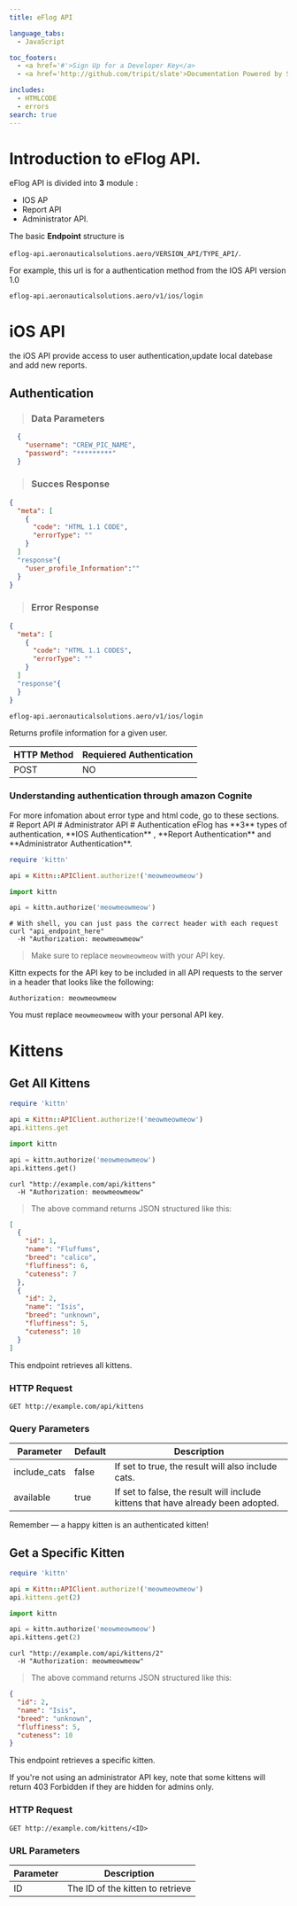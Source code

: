 ```yaml
---
title: eFlog API

language_tabs:
  - JavaScript

toc_footers:
  - <a href='#'>Sign Up for a Developer Key</a>
  - <a href='http://github.com/tripit/slate'>Documentation Powered by Slate</a>

includes:
  - HTMLCODE 
  - errors
search: true
---
```


# Introduction to eFlog API. 

eFlog API is divided into **3** module : 

* IOS AP
* Report API
* Administrator API.

The basic **Endpoint** structure is

`eflog-api.aeronauticalsolutions.aero/VERSION_API/TYPE_API/`.

For example, this url is for a authentication method from the IOS API version 1.0

`eflog-api.aeronauticalsolutions.aero/v1/ios/login`
# iOS API
the iOS API provide access to user authentication,update local datebase and add new reports. 
## Authentication
> ### Data Parameters

```json
  {
    "username": "CREW_PIC_NAME",
    "password": "*********"
  }
```

>### Succes Response

```json
{
  "meta": [
    {
      "code": "HTML 1.1 CODE",
      "errorType": ""
    }
  ]
  "response"{
	"user_profile_Information":""  
  }
}
```
>### Error  Response

```json
{
  "meta": [
    {
      "code": "HTML 1.1 CODES",
      "errorType": ""
    }
  ]
  "response"{
  }
}
```

`eflog-api.aeronauticalsolutions.aero/v1/ios/login`

Returns profile information for a given user.

HTTP Method	 |  Requiered  Authentication 
--------- | -----------
POST | NO

### Understanding authentication through amazon Cognite

<aside class="warning">For more infomation about error type and html code, go to these sections.
</aside>
# Report API 
# Administrator API
# Authentication
eFlog  has **3** types of authentication, **IOS Authentication** , **Report Authentication** and **Administrator Authentication**. 


```ruby
require 'kittn'

api = Kittn::APIClient.authorize!('meowmeowmeow')
```

```python
import kittn

api = kittn.authorize('meowmeowmeow')
```

```shell
# With shell, you can just pass the correct header with each request
curl "api_endpoint_here"
  -H "Authorization: meowmeowmeow"
```

> Make sure to replace `meowmeowmeow` with your API key.



Kittn expects for the API key to be included in all API requests to the server in a header that looks like the following:

`Authorization: meowmeowmeow`

<aside class="notice">
You must replace <code>meowmeowmeow</code> with your personal API key.
</aside>

# Kittens

## Get All Kittens

```ruby
require 'kittn'

api = Kittn::APIClient.authorize!('meowmeowmeow')
api.kittens.get
```

```python
import kittn

api = kittn.authorize('meowmeowmeow')
api.kittens.get()
```

```shell
curl "http://example.com/api/kittens"
  -H "Authorization: meowmeowmeow"
```

> The above command returns JSON structured like this:

```json
[
  {
    "id": 1,
    "name": "Fluffums",
    "breed": "calico",
    "fluffiness": 6,
    "cuteness": 7
  },
  {
    "id": 2,
    "name": "Isis",
    "breed": "unknown",
    "fluffiness": 5,
    "cuteness": 10
  }
]
```

This endpoint retrieves all kittens.

### HTTP Request

`GET http://example.com/api/kittens`

### Query Parameters

Parameter | Default | Description
--------- | ------- | -----------
include_cats | false | If set to true, the result will also include cats.
available | true | If set to false, the result will include kittens that have already been adopted.

<aside class="success">
Remember — a happy kitten is an authenticated kitten!
</aside>

## Get a Specific Kitten

```ruby
require 'kittn'

api = Kittn::APIClient.authorize!('meowmeowmeow')
api.kittens.get(2)
```

```python
import kittn

api = kittn.authorize('meowmeowmeow')
api.kittens.get(2)
```

```shell
curl "http://example.com/api/kittens/2"
  -H "Authorization: meowmeowmeow"
```

> The above command returns JSON structured like this:

```json
{
  "id": 2,
  "name": "Isis",
  "breed": "unknown",
  "fluffiness": 5,
  "cuteness": 10
}
```

This endpoint retrieves a specific kitten.

<aside class="warning">If you're not using an administrator API key, note that some kittens will return 403 Forbidden if they are hidden for admins only.</aside>

### HTTP Request

`GET http://example.com/kittens/<ID>`

### URL Parameters

Parameter | Description
--------- | -----------
ID | The ID of the kitten to retrieve


